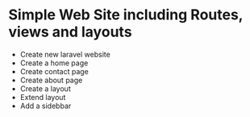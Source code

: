 # Simple Web Site including Routes, views and layouts

* Create new laravel website
* Create a home page
* Create contact page
* Create about page
* Create a layout
* Extend layout
* Add a sidebbar